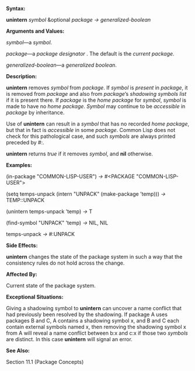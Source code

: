  

**Syntax:** 

**unintern** *symbol* &optional *package → generalized-boolean* 

**Arguments and Values:** 

*symbol*—a *symbol*. 

*package*—a *package designator* . The default is the *current package*. 

*generalized-boolean*—a *generalized boolean*. 

**Description:** 

**unintern** removes *symbol* from *package*. If *symbol* is *present* in *package*, it is removed from *package* and also from *package*’s *shadowing symbols list* if it is present there. If *package* is the *home package* for *symbol*, *symbol* is made to have no *home package*. *Symbol* may continue to be *accessible* in *package* by inheritance. 

Use of **unintern** can result in a *symbol* that has no recorded *home package*, but that in fact is *accessible* in some *package*. Common Lisp does not check for this pathological case, and such *symbols* are always printed preceded by #:. 

**unintern** returns *true* if it removes *symbol*, and **nil** otherwise. 

**Examples:** 

(in-package "COMMON-LISP-USER") *→* #&#60;PACKAGE "COMMON-LISP-USER"&#62; 

(setq temps-unpack (intern "UNPACK" (make-package ’temp))) *→* TEMP::UNPACK 

(unintern temps-unpack ’temp) *→* T 

(find-symbol "UNPACK" ’temp) *→* NIL, NIL 

temps-unpack *→* #:UNPACK 

**Side Effects:** 

**unintern** changes the state of the package system in such a way that the consistency rules do not hold across the change. 

**Affected By:** 

Current state of the package system. 



 

 

**Exceptional Situations:** 

Giving a shadowing symbol to **unintern** can uncover a name conflict that had previously been resolved by the shadowing. If package A uses packages B and C, A contains a shadowing symbol x, and B and C each contain external symbols named x, then removing the shadowing symbol x from A will reveal a name conflict between b:x and c:x if those two *symbols* are distinct. In this case **unintern** will signal an error. 

**See Also:** 

Section 11.1 (Package Concepts) 

